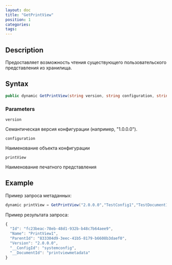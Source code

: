 ```yaml
---
layout: doc
title: "GetPrintView"
position: 1
categories: 
tags:
---
```


## Description
Предоставляет возможность чтения существующего пользовательского представления из хранилища.

## Syntax
```csharp
public dynamic GetPrintView(string version, string configuration, string document, string printView)
```

### Parameters

`version`

Семантическая версия конфигурации (например, "1.0.0.0").

`configuration`

Наименование объекта конфигурации

`printView`

Наименование печатного представления

## Example


Пример запроса метаданных:

```csharp
dynamic printView = GetPrintView("2.0.0.0","TestConfig1","TestDocument1","PrintView1");
```

Пример результата запроса:

```js
{
  "Id": "fc23beac-78eb-48d1-932b-b48c7b64aee9",
  "Name": "PrintView1",
  "ParentId": "833304d9-3eec-41b5-8179-b6608b3daef0",
  "Version": "2.0.0.0",
  "__ConfigId": "systemconfig",
  "__DocumentId": "printviewmetadata"
}
```
